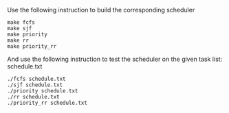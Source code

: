 Use the following instruction to build the corresponding scheduler

```
make fcfs
make sjf
make priority
make rr
make priority_rr
```

And use the following instruction to test the scheduler on the given task list: schedule.txt

```
./fcfs schedule.txt
./sjf schedule.txt
./priority schedule.txt
./rr schedule.txt
./priority_rr schedule.txt
```


